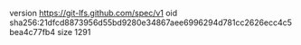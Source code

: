 version https://git-lfs.github.com/spec/v1
oid sha256:21dfcd8873956d55bd9280e34867aee6996294d781cc2626ecc4c5bea4c77fb4
size 1291
